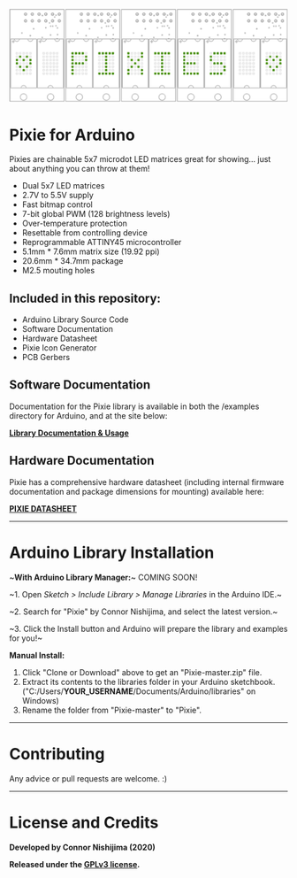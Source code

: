 ![Pixie](extras/img/modules_banner.png)

# Pixie for Arduino

Pixies are chainable 5x7 microdot LED matrices great for showing... just about anything you can throw at them!

- Dual 5x7 LED matrices
- 2.7V to 5.5V supply
- Fast bitmap control
- 7-bit global PWM (128 brightness levels)
- Over-temperature protection
- Resettable from controlling device
- Reprogrammable ATTINY45 microcontroller
- 5.1mm * 7.6mm matrix size (19.92 ppi)
- 20.6mm * 34.7mm package
- M2.5 mouting holes

## Included in this repository:

- Arduino Library Source Code
- Software Documentation
- Hardware Datasheet
- Pixie Icon Generator
- PCB Gerbers

## Software Documentation

Documentation for the Pixie library is available in both the /examples directory for Arduino, and at the site below:

**[Library Documentation & Usage](https://connornishijima.github.io/Pixie/extras/documentation.html)**

## Hardware Documentation

Pixie has a comprehensive hardware datasheet (including internal firmware documentation and package dimensions for mounting) available here:

**[PIXIE DATASHEET](https://connornishijima.github.io/Pixie/extras/datasheet.html)**

----------
# Arduino Library Installation

~**With Arduino Library Manager:**~ COMING SOON!

~1. Open *Sketch > Include Library > Manage Libraries* in the Arduino IDE.~

~2. Search for "Pixie" by Connor Nishijima, and select the latest version.~

~3. Click the Install button and Arduino will prepare the library and examples for you!~

**Manual Install:**

1. Click "Clone or Download" above to get an "Pixie-master.zip" file.
2. Extract its contents to the libraries folder in your Arduino sketchbook. ("C:/Users/**YOUR_USERNAME**/Documents/Arduino/libraries" on Windows)
3. Rename the folder from "Pixie-master" to "Pixie".

----------
# Contributing
Any advice or pull requests are welcome. :)

----------
# License and Credits
**Developed by Connor Nishijima (2020)**

**Released under the [GPLv3 license](http://www.gnu.org/licenses/gpl-3.0.en.html).**

